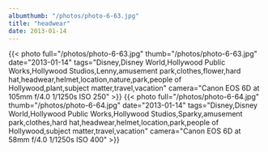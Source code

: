 ```yaml
---
albumthumb: "/photos/photo-6-63.jpg"
title: "headwear"
date: 2013-01-14
---
```

{{< photo full="/photos/photo-6-63.jpg" thumb="/photos/photo-6-63.jpg" date="2013-01-14" tags="Disney,Disney World,Hollywood Public Works,Hollywood Studios,Lenny,amusement park,clothes,flower,hard hat,headwear,helmet,location,nature,park,people of Hollywood,plant,subject matter,travel,vacation" camera="Canon EOS 6D at 105mm f/4.0 1/1250s ISO 250" >}}
{{< photo full="/photos/photo-6-64.jpg" thumb="/photos/photo-6-64.jpg" date="2013-01-14" tags="Disney,Disney World,Hollywood Public Works,Hollywood Studios,Sparky,amusement park,clothes,hard hat,headwear,helmet,location,park,people of Hollywood,subject matter,travel,vacation" camera="Canon EOS 6D at 58mm f/4.0 1/1250s ISO 400" >}}
